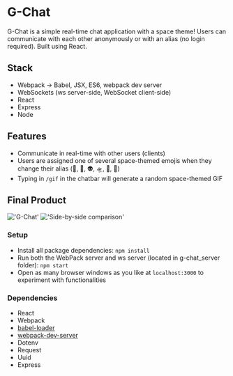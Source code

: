 G-Chat
=====================

G-Chat is a simple real-time chat application with a space theme! Users can communicate with each other anonymously or with an alias (no login required). Built using React.

## Stack

* Webpack &rarr; Babel, JSX, ES6, webpack dev server
* WebSockets (ws server-side, WebSocket client-side)
* React
* Express
* Node

## Features

* Communicate in real-time with other users (clients)
* Users are assigned one of several space-themed emojis when they change their alias (👾, 🤖, 👽, 🛸, 🚀, 🌠)
* Typing in `/gif` in the chatbar will generate a random space-themed GIF

## Final Product

!['G-Chat'](https://github.com/Neumand/g-chat/blob/master/build/images/G-Chat1.png?raw=true)
!['Side-by-side comparison'](https://github.com/Neumand/g-chat/blob/master/build/images/G-Chat2.png?raw=true)

### Setup

* Install all package dependencies: `npm install`
* Run both the WebPack server and ws server (located in g-chat_server folder): `npm start`
* Open as many browser windows as you like at `localhost:3000` to experiment with functionalities

### Dependencies

* React
* Webpack
* [babel-loader](https://github.com/babel/babel-loader)
* [webpack-dev-server](https://github.com/webpack/webpack-dev-server)
* Dotenv
* Request
* Uuid
* Express
